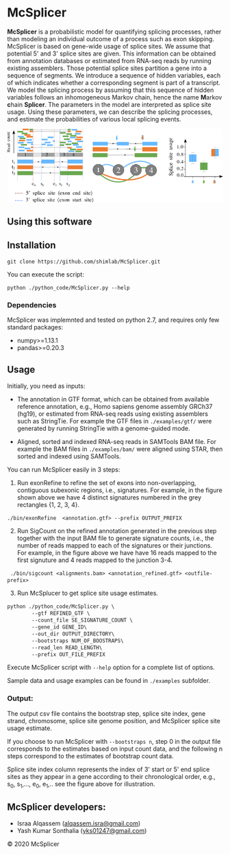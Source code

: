 McSplicer
=========
**McSplicer** is a probabilistic model for quantifying splicing processes, rather than modeling an individual outcome of a process such as exon skipping. McSplicer is based on gene-wide usage of splice sites. We assume that potential 5' and 3' splice sites are given. This information can be obtained from annotation databases or estimated from RNA-seq reads by running existing assemblers.  Those potential splice sites partition a gene into a sequence of segments. We introduce a sequence of hidden variables, each of which indicates whether a corresponding segment is part of a transcript. We model the splicing process by assuming that this sequence of hidden variables follows an inhomogeneous Markov chain, hence the name **M**arkov **c**hain **Splicer**. The parameters in the model are interpreted as splice site usage. Using these parameters, we can describe the splicing processes, and estimate the probabilities of various local splicing events.


   ![McSplicer](https://github.com/canzarlab/McSplicer/blob/master/Figures/McSplicer_summary.png) 



Using this software
-------------------

## Installation<a name="installation"></a>

```shell
git clone https://github.com/shimlab/McSplicer.git
```

You can execute the script:

```shell
python ./python_code/McSplicer.py --help
```


### Dependencies<a name="dependencies"></a>

McSplicer was implemnted and tested on python 2.7, and requires only few standard packages:
- numpy>=1.13.1
- pandas>=0.20.3

## Usage <a name="usage"></a>

Initially, you need as inputs:
* The annotation in GTF format, which can be obtained from available reference annotation, e.g., Homo sapiens genome assembly GRCh37 (hg19), or estimated from RNA-seq reads using existing assemblers such as StringTie. For example the GTF files in `./examples/gtf/` were generated by running StringTie with a genome-guided mode.

* Aligned, sorted and indexed RNA-seq reads in SAMTools BAM file. For example the BAM files in `./examples/bam/` were aligned using STAR, then sorted and indexed using SAMTools.

You can run McSplicer easily in 3 steps:

1. Run exonRefine to refine the set of exons into non-overlapping, contiguous subexonic regions, i.e., signatures. For example, in the figure shown above we have 4 distinct signatures numbered in the grey rectangles {1, 2, 3, 4}.

```shell
./bin/exonRefine  <annotation.gtf> --prefix OUTPUT_PREFIX
```
 
2. Run SigCount on the refined annotation generated in the previous step together with the input BAM file to generate signature counts, i.e., the number of reads mapped to each of the signatures or their junctions. For example, in the figure above we have have 16 reads mapped to the first signuture and 4 reads mapped to the junction 3-4.


```shell
 ./bin/sigcount <alignments.bam> <annotation_refined.gtf> <outfile-prefix>
```
 
		
3. Run McSplucer to get splice site usage estimates. 
```shell
python ./python_code/McSplicer.py \
		--gtf REFINED_GTF \
		--count_file SE_SIGNATURE_COUNT \
		--gene_id GENE_ID\
		--out_dir OUTPUT_DIRECTORY\
		--bootstraps NUM_OF_BOOSTRAPS\
		--read_len READ_LENGTH\
		--prefix OUT_FILE_PREFIX

  ```
  
  Execute McSplicer script with `--help` option for a complete list of options.  

Sample data and usage examples can be found in `./examples` subfolder.

### Output: ###

The output csv file contains the bootstrap step, splice site index, gene strand, chromosome, splice site genome position, and McSplicer splice site usage estimate.
 
 If you choose to run McSplicer with ```--bootstraps n```, step 0 in the output file corresponds to the estimates based on input count data, and the following n steps correspond to the estimates of bootstrap count data.
 
 Splice site index column represents the index of 3' start or 5' end splice sites as they appear in a gene according to their chronological order, e.g., s<sub>0</sub>, s<sub>1</sub>,..., e<sub>0</sub>, e<sub>1</sub>,.. see the figure above for illustration.


McSplicer developers:
----------------------------
* Israa Alqassem (alqassem.isra@gmail.com)
* Yash Kumar Sonthalia (yks01247@gmail.com)


&copy; 2020 McSplicer





